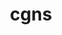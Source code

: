 ---
title: "cgns"
layout: cache
categories: [package, develop]
meta: {"compilers": ["gcc@11.1.0", "gcc@11.4.0", "msvc@19.39.33523"], "num_specs": 28, "num_specs_by_stack": {"data-vis-sdk": 7, "e4s": 16, "root": 28, "windows-vis": 5}, "oss": ["ubuntu20.04", "ubuntu22.04", "windows10.0.20348"], "platforms": ["linux", "windows"], "stacks": ["data-vis-sdk", "e4s", "root", "windows-vis"], "targets": ["x86_64", "x86_64_v3"], "versions": ["4.5.0"]}
spec_details: [{"compiler": "gcc@11.4.0", "hash": "26q2fus4ekat53rn5a2msrilvebromqg", "os": "ubuntu22.04", "platform": "linux", "size": "-", "stacks": ["e4s", "root"], "target": "x86_64_v3", "variants": ["~base_scope", "build_system=cmake", "build_type=Release", "~fortran", "generator=make", "+hdf5", "~int64", "~ipo", "~legacy", "~mem_debug", "+mpi", "patches:=0ecd9e4", "~pic", "+scoping", "+shared", "~static", "~testing", "~tools"], "versions": ["4.5.0"]}, {"compiler": "gcc@11.4.0", "hash": "77x676b5lmgqzf37mxjgnufxgqplxufo", "os": "ubuntu22.04", "platform": "linux", "size": "-", "stacks": ["e4s", "root"], "target": "x86_64_v3", "variants": ["~base_scope", "build_system=cmake", "build_type=Release", "~fortran", "generator=make", "+hdf5", "~int64", "~ipo", "~legacy", "~mem_debug", "+mpi", "patches:=0ecd9e4", "~pic", "+scoping", "+shared", "~static", "~testing", "~tools"], "versions": ["4.5.0"]}, {"compiler": "gcc@11.4.0", "hash": "b3sfjdgm6uiaxaf6cyc2nunbpmv6ixxi", "os": "ubuntu22.04", "platform": "linux", "size": "-", "stacks": ["e4s", "root"], "target": "x86_64_v3", "variants": ["~base_scope", "build_system=cmake", "build_type=Release", "~fortran", "generator=make", "+hdf5", "~int64", "~ipo", "~legacy", "~mem_debug", "+mpi", "patches:=0ecd9e4", "~pic", "+scoping", "+shared", "~static", "~testing", "~tools"], "versions": ["4.5.0"]}, {"compiler": "gcc@11.4.0", "hash": "bddvx6ykikqakiri3rp46nte5oozzh4w", "os": "ubuntu22.04", "platform": "linux", "size": "-", "stacks": ["e4s", "root"], "target": "x86_64_v3", "variants": ["~base_scope", "build_system=cmake", "build_type=Release", "~fortran", "generator=make", "+hdf5", "~int64", "~ipo", "~legacy", "~mem_debug", "+mpi", "patches:=0ecd9e4", "~pic", "+scoping", "+shared", "~static", "~testing", "~tools"], "versions": ["4.5.0"]}, {"compiler": "gcc@11.1.0", "hash": "bk3pkyavzh2pkfbks6k7577rjp5ygudx", "os": "ubuntu20.04", "platform": "linux", "size": "-", "stacks": ["data-vis-sdk", "root"], "target": "x86_64_v3", "variants": ["~base_scope", "build_system=cmake", "build_type=Release", "~fortran", "generator=make", "+hdf5", "~int64", "~ipo", "~legacy", "~mem_debug", "+mpi", "patches:=0ecd9e4", "~pic", "+scoping", "+shared", "~static", "~testing", "~tools"], "versions": ["4.5.0"]}, {"compiler": "gcc@11.4.0", "hash": "blispkxjrwc6shwmrrervrulw3vyl7bn", "os": "ubuntu22.04", "platform": "linux", "size": "-", "stacks": ["e4s", "root"], "target": "x86_64_v3", "variants": ["~base_scope", "build_system=cmake", "build_type=Release", "~fortran", "generator=make", "+hdf5", "~int64", "~ipo", "~legacy", "~mem_debug", "+mpi", "patches:=0ecd9e4", "~pic", "+scoping", "+shared", "~static", "~testing", "~tools"], "versions": ["4.5.0"]}, {"compiler": "gcc@11.4.0", "hash": "blkm2uholpuisvrmmktyhaipi3inax6a", "os": "ubuntu22.04", "platform": "linux", "size": "-", "stacks": ["e4s", "root"], "target": "x86_64_v3", "variants": ["~base_scope", "build_system=cmake", "build_type=Release", "~fortran", "generator=make", "+hdf5", "~int64", "~ipo", "~legacy", "~mem_debug", "+mpi", "patches:=0ecd9e4", "~pic", "+scoping", "+shared", "~static", "~testing", "~tools"], "versions": ["4.5.0"]}, {"compiler": "gcc@11.4.0", "hash": "esuwogfctnecir53xp4w2s4lbnqo2aav", "os": "ubuntu22.04", "platform": "linux", "size": "-", "stacks": ["e4s", "root"], "target": "x86_64_v3", "variants": ["~base_scope", "build_system=cmake", "build_type=Release", "~fortran", "generator=make", "+hdf5", "~int64", "~ipo", "~legacy", "~mem_debug", "+mpi", "patches:=0ecd9e4", "~pic", "+scoping", "+shared", "~static", "~testing", "~tools"], "versions": ["4.5.0"]}, {"compiler": "gcc@11.1.0", "hash": "fzub53h6p6ufdj465lp52g2vbv7apfrg", "os": "ubuntu20.04", "platform": "linux", "size": "-", "stacks": ["data-vis-sdk", "root"], "target": "x86_64_v3", "variants": ["~base_scope", "build_system=cmake", "build_type=Release", "~fortran", "generator=make", "+hdf5", "~int64", "~ipo", "~legacy", "~mem_debug", "+mpi", "patches:=0ecd9e4", "~pic", "+scoping", "+shared", "~static", "~testing", "~tools"], "versions": ["4.5.0"]}, {"compiler": "gcc@11.4.0", "hash": "g46eerxviqh4zez3bzvnpp5ntki36m54", "os": "ubuntu22.04", "platform": "linux", "size": "-", "stacks": ["e4s", "root"], "target": "x86_64_v3", "variants": ["~base_scope", "build_system=cmake", "build_type=Release", "~fortran", "generator=make", "+hdf5", "~int64", "~ipo", "~legacy", "~mem_debug", "+mpi", "patches:=0ecd9e4", "~pic", "+scoping", "+shared", "~static", "~testing", "~tools"], "versions": ["4.5.0"]}, {"compiler": "gcc@11.4.0", "hash": "hrpsppsy5vkxvbuh3hqahiskdjzdpsz3", "os": "ubuntu22.04", "platform": "linux", "size": "-", "stacks": ["e4s", "root"], "target": "x86_64_v3", "variants": ["~base_scope", "build_system=cmake", "build_type=Release", "~fortran", "generator=make", "+hdf5", "~int64", "~ipo", "~legacy", "~mem_debug", "+mpi", "patches:=0ecd9e4", "~pic", "+scoping", "+shared", "~static", "~testing", "~tools"], "versions": ["4.5.0"]}, {"compiler": "gcc@11.4.0", "hash": "huaok2c24mvkbyrx27vtza7r6fwkpqhy", "os": "ubuntu22.04", "platform": "linux", "size": "-", "stacks": ["e4s", "root"], "target": "x86_64_v3", "variants": ["~base_scope", "build_system=cmake", "build_type=Release", "~fortran", "generator=make", "+hdf5", "~int64", "~ipo", "~legacy", "~mem_debug", "+mpi", "patches:=0ecd9e4", "~pic", "+scoping", "+shared", "~static", "~testing", "~tools"], "versions": ["4.5.0"]}, {"compiler": "msvc@19.39.33523", "hash": "jejvu2jgchtxrdturzeuuftcvwgqgjkr", "os": "windows10.0.20348", "platform": "windows", "size": "-", "stacks": ["root", "windows-vis"], "target": "x86_64", "variants": ["~base_scope", "build_system=cmake", "build_type=Release", "~fortran", "generator=ninja", "+hdf5", "~int64", "~ipo", "~legacy", "~mem_debug", "~mpi", "patches:=f281b98", "~pic", "+scoping", "+shared", "~static", "~testing", "~tools"], "versions": ["4.5.0"]}, {"compiler": "msvc@19.39.33523", "hash": "jsz5aqzkxq2nl34ogvwgdumyy5fbai7t", "os": "windows10.0.20348", "platform": "windows", "size": "-", "stacks": ["root", "windows-vis"], "target": "x86_64", "variants": ["~base_scope", "build_system=cmake", "build_type=Release", "~fortran", "generator=ninja", "+hdf5", "~int64", "~ipo", "~legacy", "~mem_debug", "~mpi", "patches:=f281b98", "~pic", "+scoping", "+shared", "~static", "~testing", "~tools"], "versions": ["4.5.0"]}, {"compiler": "gcc@11.1.0", "hash": "kzuvkke52ywawhsolnmurtv2aj6d6tvk", "os": "ubuntu20.04", "platform": "linux", "size": "-", "stacks": ["data-vis-sdk", "root"], "target": "x86_64_v3", "variants": ["~base_scope", "build_system=cmake", "build_type=Release", "~fortran", "generator=make", "+hdf5", "~int64", "~ipo", "~legacy", "~mem_debug", "+mpi", "patches:=0ecd9e4", "~pic", "+scoping", "+shared", "~static", "~testing", "~tools"], "versions": ["4.5.0"]}, {"compiler": "gcc@11.4.0", "hash": "mffidxrnlcztv45nzfd7u7zgz46w52pe", "os": "ubuntu22.04", "platform": "linux", "size": "-", "stacks": ["e4s", "root"], "target": "x86_64_v3", "variants": ["~base_scope", "build_system=cmake", "build_type=Release", "~fortran", "generator=make", "+hdf5", "~int64", "~ipo", "~legacy", "~mem_debug", "+mpi", "patches:=0ecd9e4", "~pic", "+scoping", "+shared", "~static", "~testing", "~tools"], "versions": ["4.5.0"]}, {"compiler": "gcc@11.1.0", "hash": "moe3apgylbgoazd7gf2gffvseykk3pre", "os": "ubuntu20.04", "platform": "linux", "size": "-", "stacks": ["data-vis-sdk", "root"], "target": "x86_64_v3", "variants": ["~base_scope", "build_system=cmake", "build_type=Release", "~fortran", "generator=make", "+hdf5", "~int64", "~ipo", "~legacy", "~mem_debug", "+mpi", "patches:=0ecd9e4", "~pic", "+scoping", "+shared", "~static", "~testing", "~tools"], "versions": ["4.5.0"]}, {"compiler": "msvc@19.39.33523", "hash": "pe6yrgw6zexi6pdo7ndvchh2z2tsmw32", "os": "windows10.0.20348", "platform": "windows", "size": "-", "stacks": ["root", "windows-vis"], "target": "x86_64", "variants": ["~base_scope", "build_system=cmake", "build_type=Release", "~fortran", "generator=ninja", "+hdf5", "~int64", "~ipo", "~legacy", "~mem_debug", "~mpi", "patches:=f281b98", "~pic", "+scoping", "+shared", "~static", "~testing", "~tools"], "versions": ["4.5.0"]}, {"compiler": "gcc@11.4.0", "hash": "pzjz2ighr55d2w62xvsrllkzxpi7chni", "os": "ubuntu22.04", "platform": "linux", "size": "-", "stacks": ["e4s", "root"], "target": "x86_64_v3", "variants": ["~base_scope", "build_system=cmake", "build_type=Release", "~fortran", "generator=make", "+hdf5", "~int64", "~ipo", "~legacy", "~mem_debug", "+mpi", "patches:=0ecd9e4", "~pic", "+scoping", "+shared", "~static", "~testing", "~tools"], "versions": ["4.5.0"]}, {"compiler": "msvc@19.39.33523", "hash": "r5r4of4j5exhpear5adfpk3zdn4pdlon", "os": "windows10.0.20348", "platform": "windows", "size": "-", "stacks": ["root", "windows-vis"], "target": "x86_64", "variants": ["~base_scope", "build_system=cmake", "build_type=Release", "~fortran", "generator=ninja", "+hdf5", "~int64", "~ipo", "~legacy", "~mem_debug", "~mpi", "patches:=f281b98", "~pic", "+scoping", "+shared", "~static", "~testing", "~tools"], "versions": ["4.5.0"]}, {"compiler": "gcc@11.1.0", "hash": "rklozx2mtl6eoinhpwizspaalsaycumf", "os": "ubuntu20.04", "platform": "linux", "size": "-", "stacks": ["data-vis-sdk", "root"], "target": "x86_64_v3", "variants": ["~base_scope", "build_system=cmake", "build_type=Release", "~fortran", "generator=make", "+hdf5", "~int64", "~ipo", "~legacy", "~mem_debug", "+mpi", "patches:=0ecd9e4", "~pic", "+scoping", "+shared", "~static", "~testing", "~tools"], "versions": ["4.5.0"]}, {"compiler": "gcc@11.4.0", "hash": "t6xfeycszgzlgtokziadd6x22bbyrssj", "os": "ubuntu22.04", "platform": "linux", "size": "-", "stacks": ["e4s", "root"], "target": "x86_64_v3", "variants": ["~base_scope", "build_system=cmake", "build_type=Release", "~fortran", "generator=make", "+hdf5", "~int64", "~ipo", "~legacy", "~mem_debug", "+mpi", "patches:=0ecd9e4", "~pic", "+scoping", "+shared", "~static", "~testing", "~tools"], "versions": ["4.5.0"]}, {"compiler": "gcc@11.4.0", "hash": "tp3ck7gq7nloyrqyypupi2pa7l5edetx", "os": "ubuntu22.04", "platform": "linux", "size": "-", "stacks": ["e4s", "root"], "target": "x86_64_v3", "variants": ["~base_scope", "build_system=cmake", "build_type=Release", "~fortran", "generator=make", "+hdf5", "~int64", "~ipo", "~legacy", "~mem_debug", "+mpi", "patches:=0ecd9e4", "~pic", "+scoping", "+shared", "~static", "~testing", "~tools"], "versions": ["4.5.0"]}, {"compiler": "gcc@11.1.0", "hash": "vp3up7hscp47txmkie75utemujaamgz3", "os": "ubuntu20.04", "platform": "linux", "size": "-", "stacks": ["data-vis-sdk", "root"], "target": "x86_64_v3", "variants": ["~base_scope", "build_system=cmake", "build_type=Release", "~fortran", "generator=make", "+hdf5", "~int64", "~ipo", "~legacy", "~mem_debug", "+mpi", "patches:=0ecd9e4", "~pic", "+scoping", "+shared", "~static", "~testing", "~tools"], "versions": ["4.5.0"]}, {"compiler": "gcc@11.1.0", "hash": "vxuxpjblf3wdxqz7q2lxpk3c2ais32fo", "os": "ubuntu20.04", "platform": "linux", "size": "-", "stacks": ["data-vis-sdk", "root"], "target": "x86_64_v3", "variants": ["~base_scope", "build_system=cmake", "build_type=Release", "~fortran", "generator=make", "+hdf5", "~int64", "~ipo", "~legacy", "~mem_debug", "+mpi", "patches:=0ecd9e4", "~pic", "+scoping", "+shared", "~static", "~testing", "~tools"], "versions": ["4.5.0"]}, {"compiler": "gcc@11.4.0", "hash": "xfn7galyoknqiwptwcw7mwzwqq7ont3j", "os": "ubuntu22.04", "platform": "linux", "size": "-", "stacks": ["e4s", "root"], "target": "x86_64_v3", "variants": ["~base_scope", "build_system=cmake", "build_type=Release", "~fortran", "generator=make", "+hdf5", "~int64", "~ipo", "~legacy", "~mem_debug", "+mpi", "patches:=0ecd9e4", "~pic", "+scoping", "+shared", "~static", "~testing", "~tools"], "versions": ["4.5.0"]}, {"compiler": "gcc@11.4.0", "hash": "zeckgbrwqqaftoxaiownrhsmwq2l5vts", "os": "ubuntu22.04", "platform": "linux", "size": "-", "stacks": ["e4s", "root"], "target": "x86_64_v3", "variants": ["~base_scope", "build_system=cmake", "build_type=Release", "~fortran", "generator=make", "+hdf5", "~int64", "~ipo", "~legacy", "~mem_debug", "+mpi", "patches:=0ecd9e4", "~pic", "+scoping", "+shared", "~static", "~testing", "~tools"], "versions": ["4.5.0"]}, {"compiler": "msvc@19.39.33523", "hash": "zjtyhg4weqgruys5il6zkq477pxljkyt", "os": "windows10.0.20348", "platform": "windows", "size": "-", "stacks": ["root", "windows-vis"], "target": "x86_64", "variants": ["~base_scope", "build_system=cmake", "build_type=Release", "~fortran", "generator=ninja", "+hdf5", "~int64", "~ipo", "~legacy", "~mem_debug", "~mpi", "patches:=f281b98", "~pic", "+scoping", "+shared", "~static", "~testing", "~tools"], "versions": ["4.5.0"]}]
---